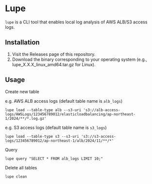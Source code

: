 # Lupe

`lupe` is a CLI tool that enables local log analysis of AWS ALB/S3 access logs.

## Installation

1. Visit the Releases page of this repository.
2. Download the binary corresponding to your operating system (e.g., lupe_X.X.X_linux_amd64.tar.gz for Linux).

## Usage

Create new table

e.g. AWS ALB access logs (default table name is `alb_logs`)
```shell
lupe load --table-type alb --s3-uri 's3://alb-access-logs/AWSLogs/123456789012/elasticloadbalancing/ap-northeast-1/2024/**/*.log.gz'
```

e.g. S3 access logs (default table name is `s3_logs`)

```shell
lupe load --table-type s3 --s3-uri 's3://s3-access-logs/123456789012/ap-northeast-1/alb/2024/11/**/*'
```

Query

```shell
lupe query "SELECT * FROM alb_logs LIMIT 10;"
```

Delete all tables

```shell
lupe clean
```
